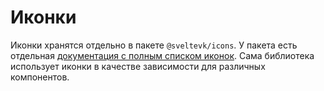 # Иконки

Иконки хранятся отдельно в пакете `@sveltevk/icons`. У пакета есть отдельная
[документация с полным списком иконок](https://sveltevk.github.io/icons). Сама
библиотека использует иконки в качестве зависимости для различных компонентов.
